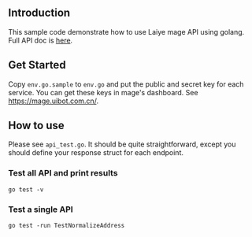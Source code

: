 
## Introduction
This sample code demonstrate how to use Laiye mage API using golang. Full API doc is [here](https://mage.uibot.com.cn/docs/latest/docUnderstanding/backend/api.html).

## Get Started
Copy `env.go.sample` to `env.go` and put the public and secret key for each service. You can get these keys in mage's dashboard. See https://mage.uibot.com.cn/.

## How to use
Please see `api_test.go`. It should be quite straightforward, except you should define your response struct for each endpoint.


### Test all API and print results
```
go test -v

```


### Test a single API
```
go test -run TestNormalizeAddress
```
